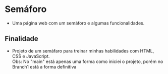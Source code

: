 # Semáforo 
* Uma página web com um semáforo e algumas funcionalidades.
## Finalidade
* Projeto de um semáfaro para treinar minhas habilidades com HTML, CSS e JavaScript.<br>
Obs: No "main" está apenas uma forma como iniciei o projeto, porém no Branch1 está a forma definitiva
